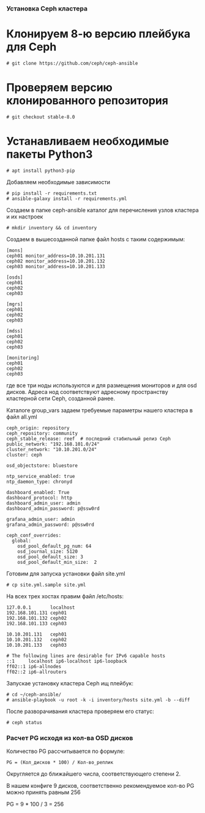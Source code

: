 ### Установка Ceph кластера ###

# Клонируем 8-ю версию плейбука для Ceph #

```# git clone https://github.com/ceph/ceph-ansible```

# Проверяем версию клонированного репозитория #

```# git checkout stable-8.0```

# Устанавливаем необходимые пакеты Python3 #

```# apt install python3-pip```

Добавляем необходимые зависимости

```
# pip install -r requirements.txt
# ansible-galaxy install -r requirements.yml
```

Создаем в папке ceph-ansible каталог для перечисления узлов кластера и их настроек

```
# mkdir inventory && cd inventory
```

Coздаем в вышесозданной папке файл hosts c таким содержимым:
```
[mons]
ceph01 monitor_address=10.10.201.131
ceph02 monitor_address=10.10.201.132
ceph03 monitor_address=10.10.201.133

[osds]
ceph01
ceph02
ceph03

[mgrs]
ceph01
ceph02
ceph03

[mdss]
ceph01
ceph02
ceph03

[monitoring]
ceph01
ceph02
ceph03
```
где все три ноды используются и для размещения мониторов и для osd дисков. Адреса нод соответствуют адресному пространству кластерной сети Ceph, созданной ранее.

Каталоге group_vars задаем требуемые параметры нашего кластера в файл all.yml

```
ceph_origin: repository
ceph_repository: community
ceph_stable_release: reef  # последний стабильный релиз Ceph
public_network: "192.168.101.0/24"
cluster_network: "10.10.201.0/24"
cluster: ceph

osd_objectstore: bluestore

ntp_service_enabled: true
ntp_daemon_type: chronyd

dashboard_enabled: True
dashboard_protocol: http
dashboard_admin_user: admin
dashboard_admin_password: p@ssw0rd

grafana_admin_user: admin
grafana_admin_password: p@ssw0rd

ceph_conf_overrides:
  global:
    osd_pool_default_pg_num: 64
    osd_journal_size: 5120
    osd_pool_default_size: 3
    osd_pool_default_min_size:  2

```

Готовим для запуска установки файл site.yml

```# cp site.yml.sample site.yml```

На всех трех хостах правим файл /etc/hosts:

```
127.0.0.1       localhost
192.168.101.131 ceph01
192.168.101.132 ceph02
192.168.101.133 ceph03

10.10.201.131   ceph01
10.10.201.132   ceph02
10.10.201.133   ceph03

# The following lines are desirable for IPv6 capable hosts
::1     localhost ip6-localhost ip6-loopback
ff02::1 ip6-allnodes
ff02::2 ip6-allrouters
```
Запускае установку кластера Ceph ищ плейбук:

```
# cd ~/ceph-ansible/
# ansible-playbook -u root -k -i inventory/hosts site.yml -b --diff
```

После разворачивания кластера проверяем его статус:

```
# ceph status
```
### Расчет PG исходя из кол-ва OSD дисков ###

Количество PG рассчитывается по формуле:

``` PG = (Кол_дисков * 100) / Кол-во_реплик ```

Округляется до ближайшего числа, соответствующего степени 2.

В нашем конфиге 9 дисков, соответственно рекомендуемое кол-во PG можно принять равным 256

PG = 9 * 100 / 3 = 256
